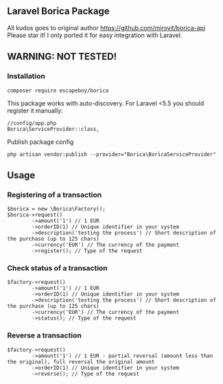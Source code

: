 ## Laravel Borica Package

All kudos goes to original author https://github.com/mirovit/borica-api
Please star it! 
I only ported it for easy integration with Laravel.

## WARNING: NOT TESTED!
### Installation
```
composer require escapeboy/borica
```
This package works with auto-discovery. For Laravel <5.5 you should register it manually:

```
//config/app.php
Borica\ServiceProvider::class,
```

Publish package config
```
php artisan vendor:publish --provider="Borica\BoricaServiceProvider"
```

## Usage

### Registering of a transaction
```
$borica = new \Borica\Factory();
$borica->request()
        ->amount('1') // 1 EUR
        ->orderID(1) // Unique identifier in your system
        ->description('testing the process') // Short description of the purchase (up to 125 chars)
        ->currency('EUR') // The currency of the payment
        ->register(); // Type of the request
```
### Check status of a transaction
```
$factory->request()
        ->amount('1') // 1 EUR
        ->orderID(1) // Unique identifier in your system
        ->description('testing the process') // Short description of the purchase (up to 125 chars)
        ->currency('EUR') // The currency of the payment
        ->status(); // Type of the request
```
### Reverse a transaction
```
$factory->request()
        ->amount('1') // 1 EUR - partial reversal (amount less than the original), full reversal the original amount
        ->orderID(1) // Unique identifier in your system
        ->reverse(); // Type of the request
```